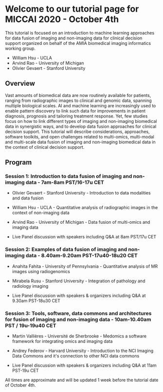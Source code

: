 # Welcome to our tutorial page for MICCAI 2020 - October 4th 

This tutorial is focused on an introduction to machine learning approaches for data fusion of imaging and non-imaging data for clinical decision support organized on behalf of the AMIA biomedical imaging informatics working group.
* William Hsu - UCLA
* Arvind Rao - University of Michigan
* Olivier Gevaert - Stanford University


## Overview

Vast amounts of biomedical data are now routinely available for patients, ranging from radiographic images to clinical and genomic data, spanning multiple biological scales. AI and machine learning are increasingly used to enable pattern discovery to link such data for improvements in patient diagnosis, prognosis and tailoring treatment response. Yet, few studies focus on how to link different types of imaging and non-imaging biomedical data in synergistic ways, and to develop data fusion approaches for clinical decision support. This tutorial will describe considerations, approaches, software toolkits, and open challenges related to multi-omics, multi-modal and multi-scale data fusion of imaging and non-imaging biomedical data in the context of clinical decision support.

## Program

### Session 1: Introduction to data fusion of imaging and non-imaging data - 7am-8am PST/16-17u CET
* Olivier Gevaert - Stanford University - Introduction to data modalities and data fusion
* William Hsu - UCLA - Quantitative analysis of radiographic images in the context of non-imaging data
* Arvind Rao - University of Michigan - Data fusion of multi-omics and imaging data

* Live Panel discussion with speakers including Q&A at 8am PST/17u CET

### Session 2: Examples of data fusion of imaging and non-imaging data - 8.40am-9.20am PST-17u40-18u20 CET
* Anahita Fahita - University of Pennsylvania - Quantitative analysis of MR images using radiogenomics
* Mirabela Rusu - Stanford University - Integration of pathology and radiology imaging

* Live Panel discussion with speakers & organizers including Q&A at 9.30am PST-18u30 CET

### Session 3: Tools, software, data commons and architectures for fusion of imaging and non-imaging data - 10am-10.40am PST / 19u-19u40 CET
* Martin Vallières - Université de Sherbrooke - Medomics a software framework for integrating omics and imaging data
* Andrey Federov - Harvard University - Introduction to the NCI Imaging Data Commons and it's connection to other NCI data commons

* Live Panel discussion with speakers & organizers including Q&A at 11am PST-19u CET

All times are approximate and will be updated 1 week before the tutorial date of October 4th. 

